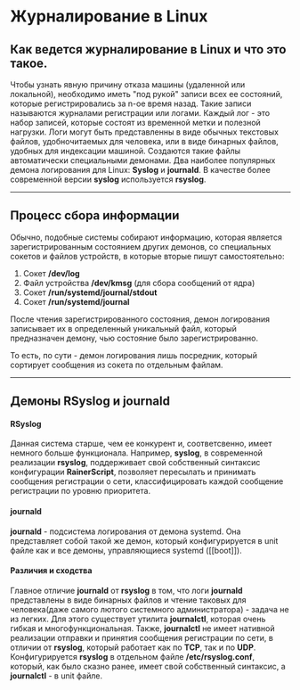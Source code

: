 # Журналирование в Linux
## Как ведется журналирование в Linux и что это такое.
Чтобы узнать явную причину отказа машины (удаленной или локальной), необходимо иметь "под рукой" записи всех ее состояний, которые регистрировались за n-ое время назад. Такие записи называются журналами регистрации или логами. Каждый лог - это набор записей, которые состоят из временной метки и полезной нагрузки. Логи могут быть представленны в виде обычных текстовых файлов, удобночитаемых для человека, или в виде бинарных файлов, удобных для индексации машиной. Создаются такие файлы автоматически специальными демонами. Два наиболее популярных демона логирования для Linux: **Syslog** и **journald**. В качестве более современной версии **syslog** используется **rsyslog**.
****
## Процесс сбора информации
Обычно, подобные системы собирают информацию, которая является зарегистрированным состоянием других демонов, со специальных сокетов и файлов устройств, в которые вторые пишут самостоятельно:
1. Сокет **/dev/log**
2. Файл устройства **/dev/kmsg** (для сбора сообщений от ядра)
3. Сокет **/run/systemd/journal/stdout**
4. Сокет **/run/systemd/journal**

После чтения зарегистрированного состояния, демон логирования записывает их в определенный уникальный файл, который предназначен демону, чью состояние было зарегистрированно.

То есть, по сути - демон логирования лишь посредник, который сортирует сообщения из сокета по отдельным файлам.
****
## Демоны RSyslog и journald
#### RSyslog
Данная система старше, чем ее конкурент и, соответсвенно, имеет немного больше функционала. Например, **syslog**, в современной реализации **rsyslog**, поддерживает свой собственный синтаксис конфигурации **RainerScript**, позволяет пересылать и принимать сообщения регистрации о сети, классифицировать каждой сообщение регистрации по уровню приоритета.
#### journald
**journald** - подсистема логирования от демона systemd. Она представляет собой такой же демон, который конфигурируется в unit файле как и все демоны, управляющиеся systemd ([[boot]]). 
#### Различия и сходства
Главное отличие **journald** от **rsyslog** в том, что логи **journald** представлены в виде бинарных файлов и чтение таковых для человека(даже самого лютого системного администратора) - задача не из легких. Для этого существует утилита **journalctl**, которая очень гибкая и многофункциональная. Также, **journalctl** не имеет нативной реализации отправки и принятия сообщения регистрации по сети, в отличии от **rsyslog**, который работает как по **TCP**, так и по **UDP**. Конфигурируется **rsyslog** в отдельном файле **/etc/rsyslog.conf**, который, как было сказно ранее, имеет свой собственный синтаксис, а **journalctl** - в unit файле.

